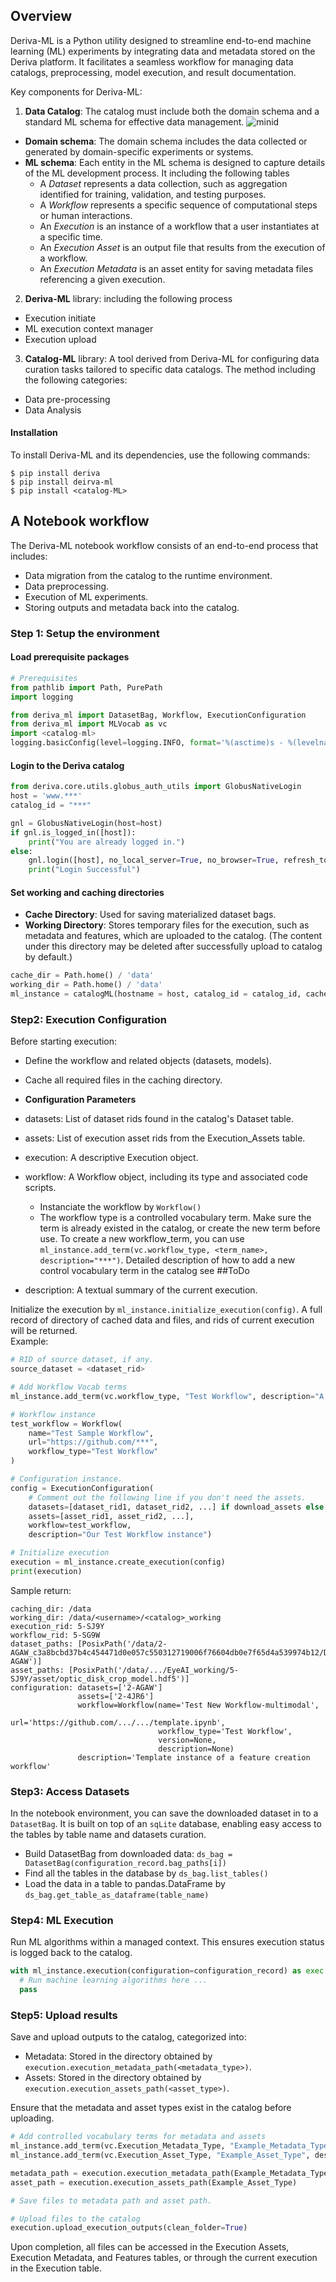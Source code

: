 ## Overview
Deriva-ML is a Python utility designed to streamline end-to-end machine learning (ML) experiments by integrating data 
and metadata stored on the Deriva platform. It facilitates a seamless workflow for managing data catalogs, preprocessing, 
model execution, and result documentation.

Key components for Deriva-ML:
1. **Data Catalog**: The catalog must include both the domain schema and a standard ML schema for effective data management.
  ![minid](../assets/ERD.png)
  - **Domain schema**: The domain schema includes the data collected or generated by domain-specific experiments or systems.
  - **ML schema**: Each entity in the ML schema is designed to capture details of the ML development process. It including the following tables
    - A *Dataset* represents a data collection, such as aggregation identified for training, validation, and testing purposes.
    - A *Workflow* represents a specific sequence of computational steps or human interactions.
    - An *Execution* is an instance of a workflow that a user instantiates at a specific time. 
    - An *Execution Asset* is an output file that results from the execution of a workflow.
    - An *Execution Metadata* is an asset entity for saving metadata files referencing a given execution.
2. **Deriva-ML** library: including the following process
  - Execution initiate
  - ML execution context manager
  - Execution upload
3. **Catalog-ML** library: A tool derived from Deriva-ML for configuring data curation tasks tailored to specific data catalogs.
The method including the following categories:
  - Data pre-processing
  - Data Analysis 

#### Installation
To install Deriva-ML and its dependencies, use the following commands:
```
$ pip install deriva
$ pip install deirva-ml 
$ pip install <catalog-ML>
```

## A Notebook workflow
The Deriva-ML notebook workflow consists of an end-to-end process that includes:
- Data migration from the catalog to the runtime environment. 
- Data preprocessing. 
- Execution of ML experiments. 
- Storing outputs and metadata back into the catalog.

### Step 1: Setup the environment
#### Load prerequisite packages
```python
# Prerequisites
from pathlib import Path, PurePath
import logging

from deriva_ml import DatasetBag, Workflow, ExecutionConfiguration
from deriva_ml import MLVocab as vc
import <catalog-ml>
logging.basicConfig(level=logging.INFO, format='%(asctime)s - %(levelname)s - %(message)s', force=True)
```
#### Login to the Deriva catalog
```python
from deriva.core.utils.globus_auth_utils import GlobusNativeLogin
host = 'www.***'
catalog_id = "***"

gnl = GlobusNativeLogin(host=host)
if gnl.is_logged_in([host]):
    print("You are already logged in.")
else:
    gnl.login([host], no_local_server=True, no_browser=True, refresh_tokens=True, update_bdbag_keychain=True)
    print("Login Successful")
```

#### Set working and caching directories
- **Cache Directory**: Used for saving materialized dataset bags. 
- **Working Directory**: Stores temporary files for the execution, such as metadata and features, which are uploaded to the catalog.
  (The content under this directory may be deleted after successfully upload to catalog by default.)
```python
cache_dir = Path.home() / 'data'
working_dir = Path.home() / 'data'
ml_instance = catalogML(hostname = host, catalog_id = catalog_id, cache_dir= cache_dir, working_dir=working_dir)
```

### Step2: Execution Configuration
Before starting execution:
- Define the workflow and related objects (datasets, models).
- Cache all required files in the caching directory.

- **Configuration Parameters**
- datasets: List of dataset rids found in the catalog's Dataset table.
- assets: List of execution asset rids from the Execution_Assets table.
- execution: A descriptive Execution object.
- workflow: A Workflow object, including its type and associated code scripts.
  - Instanciate the workflow by `Workflow()`
  - The workflow type is a controlled vocabulary term. Make sure the term is already existed in the catalog, 
  or create the new term before use. To create a new workflow_term, you can use 
  `ml_instance.add_term(vc.workflow_type, <term_name>, description="***")`. Detailed description of how to add a new control
  vocabulary term in the catalog see ##ToDo
- description: A textual summary of the current execution.

Initialize the execution by `ml_instance.initialize_execution(config)`.
A full record of directory of cached data and files, and rids of current execution will be returned.\
Example:
```python
# RID of source dataset, if any.
source_dataset = <dataset_rid>

# Add Workflow Vocab terms
ml_instance.add_term(vc.workflow_type, "Test Workflow", description="A test Workflow for new DM")

# Workflow instance
test_workflow = Workflow(
    name="Test Sample Workflow",
    url="https://github.com/***",
    workflow_type="Test Workflow"
)

# Configuration instance.
config = ExecutionConfiguration(
    # Comment out the following line if you don't need the assets.
    datasets=[dataset_rid1, dataset_rid2, ...] if download_assets else [],
    assets=[asset_rid1, asset_rid2, ...],
    workflow=test_workflow,
    description="Our Test Workflow instance")

# Initialize execution
execution = ml_instance.create_execution(config)
print(execution)
```

Sample return:
```
caching_dir: /data
working_dir: /data/<username>/<catalog>_working
execution_rid: 5-SJ9Y
workflow_rid: 5-SG9W
dataset_paths: [PosixPath('/data/2-AGAW_c3a8bcbd37b4c454471d0e057c550312719006f76604db0e7f65d4a539974b12/Dataset_2-AGAW')]
asset_paths: [PosixPath('/data/.../EyeAI_working/5-SJ9Y/asset/optic_disk_crop_model.hdf5')]
configuration: datasets=['2-AGAW'] 
               assets=['2-4JR6'] 
               workflow=Workflow(name='Test New Workflow-multimodal', 
                                 url='https://github.com/.../.../template.ipynb', 
                                 workflow_type='Test Workflow', 
                                 version=None, 
                                 description=None) 
               description='Template instance of a feature creation workflow'
```
### Step3: Access Datasets
In the notebook environment, you can save the downloaded dataset in to a `DatasetBag`.
It is built on top of an `sqLite` database, enabling easy access to the tables by table name and datasets curation.
- Build DatasetBag from downloaded data: `ds_bag = DatasetBag(configuration_record.bag_paths[i])`
- Find all the tables in the database by `ds_bag.list_tables()`
- Load the data in a table to pandas.DataFrame by `ds_bag.get_table_as_dataframe(table_name)`

### Step4: ML Execution
Run ML algorithms within a managed context. This ensures execution status is logged back to the catalog.
```python
with ml_instance.execution(configuration=configuration_record) as exec:
  # Run machine learning algorithms here ...
  pass
```

### Step5: Upload results
Save and upload outputs to the catalog, categorized into:

- Metadata: Stored in the directory obtained by `execution.execution_metadata_path(<metadata_type>)`.
- Assets: Stored in the directory obtained by `execution.execution_assets_path(<asset_type>)`.

Ensure that the metadata and asset types exist in the catalog before uploading.
```python
# Add controlled vocabulary terms for metadata and assets
ml_instance.add_term(vc.Execution_Metadata_Type, "Example_Metadata_Type", description="Metadata Type description")
ml_instance.add_term(vc.Execution_Asset_Type, "Example_Asset_Type", description="Asset Type description")

metadata_path = execution.execution_metadata_path(Example_Metadata_Type)
asset_path = execution.execution_assets_path(Example_Asset_Type)

# Save files to metadata path and asset path.

# Upload files to the catalog
execution.upload_execution_outputs(clean_folder=True)
```

Upon completion, all files can be accessed in the Execution Assets, Execution Metadata, and Features tables, 
or through the current execution in the Execution table.






